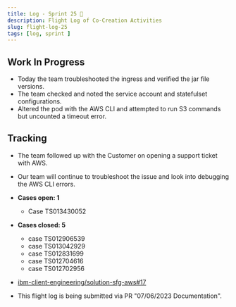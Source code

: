 ```yaml
---
title: Log - Sprint 25 🛫
description: Flight Log of Co-Creation Activities
slug: flight-log-25
tags: [log, sprint ]
---
```


## Work In Progress
- Today the team troubleshooted the ingress and verified the jar file versions.
- The team checked and noted the service account and statefulset configurations.
- Altered the pod with the AWS CLI and attempted to run S3 commands but uncounted a timeout error.

## Tracking
- The team followed up with the Customer on opening a support ticket with AWS.
- Our team will continue to troubleshoot the issue and look into debugging the AWS CLI errors.

- **Cases open: 1**
  - Case TS013430052
- **Cases closed: 5**
  - case TS012906539
  - case TS013042929
  - case TS012831699
  - case TS012704616
  - case TS012702956  
- [ibm-client-engineering/solution-sfg-aws#17](https://zenhub.ibm.com/workspaces/st5-action-information-center-64343620d0cfd0000f03a114/issues/ibm-client-engineering/solution-sfg-aws/17)
- This flight log is being submitted via PR "07/06/2023 Documentation".